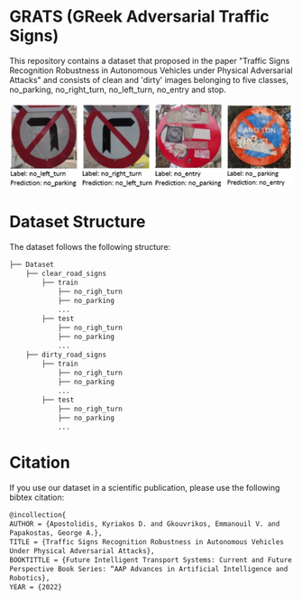 # GRATS (GReek Adversarial Traffic Signs)

This repository contains a dataset that proposed in the paper  "Traffic Signs Recognition Robustness in Autonomous Vehicles under Physical Adversarial Attacks" and consists of clean and 'dirty' images belonging to five classes, no_parking, no_right_turn, no_left_turn, no_entry and stop.

![GRATS](media/Fig.jpg)

# Dataset Structure
The dataset follows the following structure: 
```
├── Dataset
    ├── clear_road_signs
        ├── train
            ├── no_righ_turn
            ├── no_parking
            ...
        ├── test
            ├── no_righ_turn
            ├── no_parking
            ...
    ├── dirty_road_signs
        ├── train
            ├── no_righ_turn
            ├── no_parking
            ...
        ├── test
            ├── no_righ_turn
            ├── no_parking
            ...
```

# Citation
If you use our dataset in a scientific publication, please use the following bibtex citation:
```
@incollection{
AUTHOR = {Apostolidis, Kyriakos D. and Gkouvrikos, Emmanouil V. and Papakostas, George A.},
TITLE = {Traffic Signs Recognition Robustness in Autonomous Vehicles Under Physical Adversarial Attacks},
BOOKTITTLE = {Future Intelligent Transport Systems: Current and Future Perspective Book Series: “AAP Advances in Artificial Intelligence and Robotics},
YEAR = {2022}
```
